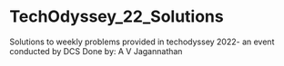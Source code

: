 # TechOdyssey_22_Solutions
Solutions to weekly problems provided in techodyssey 2022- an event conducted by DCS
Done by:
A V Jagannathan 
